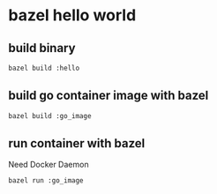 # bazel hello world

## build binary

```bash
bazel build :hello
```

## build go container image with bazel

```bash
bazel build :go_image
```

## run container with bazel

Need Docker Daemon

```bash
bazel run :go_image
```
